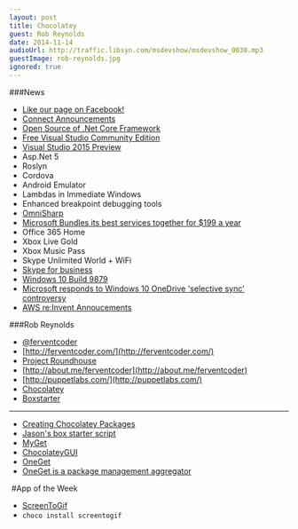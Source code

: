 ```yaml
---
layout: post
title: Chocolatey
guest: Rob Reynolds
date: 2014-11-14
audioUrl: http://traffic.libsyn.com/msdevshow/msdevshow_0030.mp3
guestImage: rob-reynolds.jpg
ignored: true
---
```


###News

 - [Like our page on Facebook!](https://www.facebook.com/msdevshow)
 - [Connect Announcements](http://weblogs.asp.net/scottgu/announcing-open-source-of-net-core-framework-net-core-distribution-for-linux-osx-and-free-visual-studio-community-edition)
 - [Open Source of .Net Core Framework](http://www.hanselman.com/blog/AnnouncingNET2015NETAsOpenSourceNETOnMacAndLinuxAndVisualStudioCommunity.aspx)
 - [Free Visual Studio Community Edition](http://www.visualstudio.com/products/visual-studio-community-vs)
 - [Visual Studio 2015 Preview](http://www.zdnet.com/microsoft-delivers-preview-of-visual-studio-2015-new-free-community-version-7000035724/)
  -   Asp.Net 5
  -   Roslyn
  -   Cordova
  -   Android Emulator
  -   Lambdas in Immediate Windows
  -   Enhanced breakpoint debugging tools
 - [OmniSharp](http://www.omnisharp.net/?amp)
 - [Microsoft Bundles its best services together for $199 a year](http://www.microsoft.com/en-us/workandplay/Overview)
  -   Office 365 Home
  -   Xbox Live Gold
  -   Xbox Music Pass
  -   Skype Unlimited World + WiFi
 - [Skype for business](http://blogs.office.com/2014/11/11/introducing-skype-business/)
 - [Windows 10 Build
9879](http://blogs.windows.com/bloggingwindows/2014/11/12/new-build-available-to-the-windows-insider-program/)
 - [Microsoft responds to Windows 10 OneDrive 'selective sync' controversy](http://www.windowscentral.com/microsoft-responds-windows-10-onedrive-selective-sync)
 - [AWS re:Invent Annoucements](http://aws.amazon.com/new/reinvent/?sc_ichannel=ha&sc_ipage=homepage&sc_icountry=en&sc_isegment=nc&sc_iplace=hero1&sc_icampaigntype=event&sc_icampaign=ha_en_reInvent_2014_News&sc_icategory=none&sc_idetail=ha_en_292_1&sc_icontent=ha_292&/)

###Rob Reynolds
 -   [@ferventcoder](https://twitter.com/ferventcoder)
 -   [http://ferventcoder.com/](http://ferventcoder.com/)
 -   [Project Roundhouse](https://code.google.com/p/roundhouse/)
 -   [http://about.me/ferventcoder](http://about.me/ferventcoder)
 -   [http://puppetlabs.com/](http://puppetlabs.com/)
 - [Chocolatey](https://chocolatey.org/)
  -   [Boxstarter](http://boxstarter.org/)
    
----------
   
 - [Creating Chocolatey Packages](https://github.com/chocolatey/chocolatey/wiki/CreatePackages)
  - [Jason's box starter script](https://gist.github.com/ytechie/9467867)
 - [MyGet](https://www.myget.org/)
 - [ChocolateyGUI](http://chocolatey.org/packages/ChocolateyGUI)
 - [OneGet](https://github.com/OneGet/oneget)
  - [OneGet is a package management aggregator](https://github.com/OneGet/oneget/issues/77)

 #App of the Week

 -   [ScreenToGif](https://screentogif.codeplex.com/)
  - `choco install screentogif`
